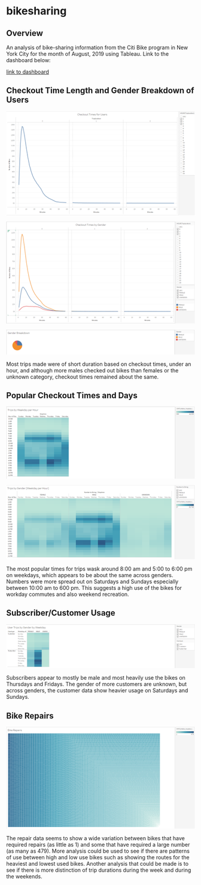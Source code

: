 # bikesharing

## Overview

An analysis of bike-sharing information from the Citi Bike program in New York City for the month of August, 2019 using Tableau. Link to the dashboard below:

[link to dashboard](https://public.tableau.com/app/profile/andrew.brewer7081/viz/bikesharing_16718154599180/Presentation)

## Checkout Time Length and Gender Breakdown of Users

![checkout_times_users](images/checkout_times_users.png)

![checkout_times_gender](images/checkout_times_gender.png)

![gender_breakdown](images/gender_breakdown.png)

Most trips made were of short duration based on checkout times, under an hour, and although more males checked out bikes than females or the unknown category, checkout times remained about the same.

## Popular Checkout Times and Days

![trips_weekday_per_hour](images/trips_weekday_per_hour.png)

![trips_gender_weekday_per_hour](images/trips_gender_weekday_per_hour.png)

The most popular times for trips wask around 8:00 am and 5:00 to 6:00 pm on weekdays, which appears to be about the same across genders. Numbers were more spread out on Saturdays and Sundays especially between 10:00 am to 600 pm. This suggests a high use of the bikes for workday commutes and also weekend recreation.

## Subscriber/Customer Usage

![user_trips_gender_by_weekday](images/user_trips_gender_by_weekday.png)

Subscribers appear to mostly be male and most heavily use the bikes on Thursdays and Fridays. The gender of more customers are unknown, but across genders, the customer data show heavier usage on Saturdays and Sundays.

## Bike Repairs

![bike_repairs](images/bike_repairs.png)

The repair data seems to show a wide variation between bikes that have required repairs (as little as 1) and some that have required a large number (as many as 479). More analysis could be used to see if there are patterns of use between high and low use bikes such as showing the routes for the heaviest and lowest used bikes.
Another analysis that could be made is to see if there is more distinction of trip durations during the week and during the weekends.
